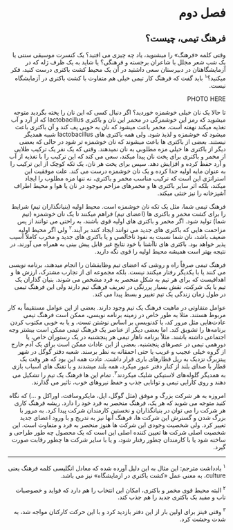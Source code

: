 <div dir="rtl">

# فصل دوم

## فرهنگ تیمی، چیست؟ 

وقتی کلمه «فرهنگ» را میشنوید، یاد چه چیزی می افتید؟ یک کنسرت موسیقی سنتی یا یک شب شعر مجلل با شاعران برجسته و فرهنگی؟ یا شاید به یک ظرف ژله که در آزمایشگاهتان در دبیرستان سعی داشتید در آن یک محیط کشت باکتری درست کنید، فکر میکنید؟<sup>۱</sup> باید گفت که فرهنگ کار تیمی خیلی هم متفاوت با کشت باکتری در آزمایشگاه نیست.

PHOTO HERE

تا حالا یک نان خیلی خوشمزه خوردید؟ اگر دنبال کسی که این نان را پخته بگردید متوجه میشوید که رمز این خوشمزگی در مخمر این نان و باکتری lactobacillus که از آرد و آب تغذیه میکند نهفته است. مخمر باعث میشود که نان به خوبی پف کند و آن باکتری باعث میشود که خوشمزه و لذیذ شود. ولی همه باکتری های lactobacillus شبیه همدیگر نیستند. بعضی از باکتری ها باعث میشوند که نان خوشمزه تر شود در حالی که بعضی دیگر از باکتری ها خیلی مزه مطلوبی به نان نمیدهند. وقتی که یک نفر یک ترکیب طلایی از مخمر و باکتری برای پخت نان پیدا میکند، سعی می کند که این ترکیب را با تغذیه از آب و آرد حفظ کرده و افزایش دهد. سپس برای پخت هر نان، یک تکه کوچک از این ترکیب را به عنوان مایه اولیه جدا کرده و یک نان خوشمزه درست می کند. علت موفقیت این استراتژی این است که ترکیب مناسب مخمر و باکتری، نه تنها مزه مطلوب را ایجاد میکند، بلکه اثر سایر باکتری ها و مخمرهای مزاحم موجود در نان یا هوا و محیط اطراف آشپزخانه را نیز خنثی میکند. 

فرهنگ تیمی شما، مثل یک تکه نان خوشمزه است. محیط اولیه (بنیانگذاران تیم) شرایط را برای کشت مخمر و باکتری ها (اعضای تیم) فراهم میکنند تا یک نان خوشمزه (تیم شما) تولید شود. اگر مخمر و باکتری های اولیه قوی باشند، به راحتی می توانند از پس مزاحمت هایی که باکتری های جدید می توانند ایجاد کنند بر آیند.<sup>۲</sup> ولی اگر محیط اولیه ضعیف باشد، نان شما نسبت به نفوذ ناخالصی و یا باکتری های جدید و مخرب کاملاً آسیب پذیر خواهد بود. باکتری های ناآشنا با خود نتایج غیر قابل پیش بینی  به همراه می آورند. در نتیجه بهتر است همیشه محیط اولیه را قوی نگه دارید. 

فرهنگ تیمی صرفاً راه و روشی که اعضای تیم وظایفشان را انجام میدهند، برنامه نویسی می کنند یا با یکدیگر رفتار میکنند نیست. بلکه مجموعه ای از تجارب مشترک، ارزش ها و اهدافیست که برای هر تیم به شکل منحصر به فرد مشخص می شوند. بنیان گذاران یک تیم یا یک شرکت، نقش بسیار پررنگی در تعریف فرهنگ تیم دارند ولی این فرهنگ تیمی در طول زمان زندگی یک تیم تغییر و بسط پیدا می کند. 

عوامل متفاوتی در ماهیت فرهنگ یک تیم وجود دارند. بعضی از این عوامل مستقیماً به کار مربوط هستند. مثلا به طور خاص در زمینه برنامه نویسی، ممکن است فرهنگ تیمی عادت‌هایی مثل مرور کد، یا کدنویسی بر اساس نوشتن تست، و یا به خوبی مکتوب کردن برنامه‌ها را تشویق کند. اما بعضی دیگر از عناصر یک فرهنگ تیمی ممکن است بیشتر وجه اجتماعی داشته باشند. مثلاً برنامه ناهار تیمی هر پنجشنبه در یک رستوران خاص، یا دورهمی تیمی در عصرهای پنجشنبه. بعضی از این عادات ممکن است برای یک آدم خارج از گروه خیلی عجیب و غریب یا حتی احمقانه به نظر برسند. شعبه دفتر گوگل در شهر پیتزبرگ نزدیک به ریل قطارهای باری قرار داشت. عادت همه این بود که هر وقت یک قطار با صدای بلند از کنار دفتر عبور میکرد، همه بلند میشدند و با تفنگ های اسباب بازی به همدیگر گلوله‌های لاستیکی شلیک میکردند<sup>۳</sup>.
تمام این ها فرهنگ یک تیم را تشکیل می دهند و روی کارایی تیمی و توانایی جذب و حفظ نیروهای خوب، تاثیر می گذارند. 

امروزه به هر شرکت بزرگ و موفق (مثل گوگل، اپل، مایکروسافت، اوراکل و ...) که نگاه کنید متوجه می شوید که هر یک، فرهنگ منحصر به فرد خود را دارد. ریشه فرهنگ کاری هر شرکت را می توان در بنیانگذاران و نخستین کارمندان شرکت پیدا کرد. به مرور با بزرگ شدن و گسترش این شرکت ها، فرهنگ آنها نیز به تدریج و با ورود اعضای جدید تغییر کرد. ولی شخصیت وجودی این شرکت ها هنوز منحصر به فرد و متفاوت است. این شخصیت اصلی شرکت ها تعیین کننده اصلی این است که یک محصول چه طور طراحی و ساخته شود یا با کارمندان چطور رفتار شود، و یا با سایر شرکت ها چطور رقابت صورت گیرد. 


---
<sup>۱</sup> یادداشت مترجم: این مثال به این دلیل آورده شده که معادل انگلیسی کلمه فرهنگ یعنی culture، به معنی عمل «کشت باکتری در ازمایشگاه» نیز می باشد. 

<sup>۲</sup> البته محیط قوی مخمر و باکتری، امکان این انتخاب را هم دارد که فواید و خصوصیات ناب و مفید یک باکتری جدید را هم جذب کند. 

<sup>۳</sup> وقتی فیتز برای اولین بار از این دفتر بازدید کرد و با این حرکت کارکنان مواجه شد، به شدت وحشت کرد. 


</div>
